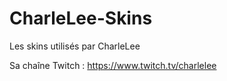 # CharleLee-Skins
Les skins utilisés par CharleLee

Sa chaîne Twitch : https://www.twitch.tv/charlelee

